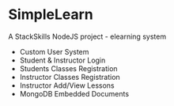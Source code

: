 # SimpleLearn
A StackSkills NodeJS project - elearning system
- Custom User System
- Student & Instructor Login
- Students Classes Registration
- Instructor Classes Registration
- Instructor Add/View Lessons
- MongoDB Embedded Documents